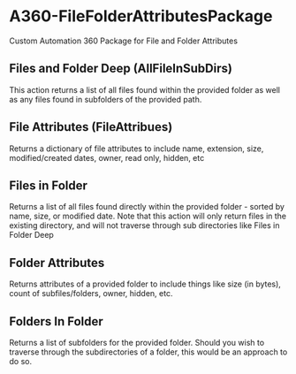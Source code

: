 # A360-FileFolderAttributesPackage
 Custom Automation 360 Package for File and Folder Attributes

## Files and Folder Deep (AllFileInSubDirs)
This action returns a list of all files found within the provided folder as well as any files found in subfolders of the provided path.

## File Attributes (FileAttribues)
Returns a dictionary of file attributes to include name, extension, size, modified/created dates, owner, read only, hidden, etc

## Files in Folder
Returns a list of all files found directly within the provided folder - sorted by name, size, or modified date. Note that this action will only return files in the existing directory, and will not traverse through sub directories like Files in Folder Deep

## Folder Attributes
Returns attributes of a provided folder to include things like size (in bytes), count of subfiles/folders, owner, hidden, etc.

## Folders In Folder
Returns a list of subfolders for the provided folder. Should you wish to traverse through the subdirectories of a folder, this would be an approach to do so.